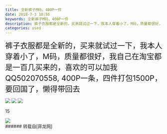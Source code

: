 ```yaml
---
title: 全新裤子M码，400P一件
date: 2018-7-3 10:55
keywords: 全新裤子M码，400P一件
description: 裤子衣服都是全新的，买来就试过一下，我本人穿着小了，M码，质量都很好，我自己在淘宝都是一百几买来的，喜欢的可以加我QQ502070558, 400P一条，四件打包1500P，要回国了，懒得带回去15
categories: used
---
```

<td class="t_f" id="postmessage_1473788">

<font size="5">裤子衣服都是全新的，买来就试过一下，我本人穿着小了，M码，质量都很好，我自己在淘宝都是一百几买来的，喜欢的可以加我QQ502070558, 400P一条，四件打包1500P，要回国了，懒得带回去</font>

<img aid="871613" data-cf-modified-8bf593e4c17eec08b8f62682-="" file="data/attachment/forum/201807/03/105244s2wfow8sfkrwca7a.jpg.thumb.jpg" id="aimg_871613" inpost="1" onclick="" onmouseover="" src="http://www.flw.ph/data/attachment/forum/201807/03/105244s2wfow8sfkrwca7a.jpg" style="cursor:pointer" zoomfile="data/attachment/forum/201807/03/105244s2wfow8sfkrwca7a.jpg"/>



<img aid="871612" data-cf-modified-8bf593e4c17eec08b8f62682-="" file="data/attachment/forum/201807/03/105224frt9ttsismtgzsx8.jpg.thumb.jpg" id="aimg_871612" inpost="1" onclick="" onmouseover="" src="http://www.flw.ph/data/attachment/forum/201807/03/105224frt9ttsismtgzsx8.jpg" style="cursor:pointer" zoomfile="data/attachment/forum/201807/03/105224frt9ttsismtgzsx8.jpg"/>



<img aid="871614" data-cf-modified-8bf593e4c17eec08b8f62682-="" file="data/attachment/forum/201807/03/105246b9y9122jz66hj01b.jpg.thumb.jpg" id="aimg_871614" inpost="1" onclick="" onmouseover="" src="http://www.flw.ph/data/attachment/forum/201807/03/105246b9y9122jz66hj01b.jpg" style="cursor:pointer" zoomfile="data/attachment/forum/201807/03/105246b9y9122jz66hj01b.jpg"/>


15

<img aid="871615" data-cf-modified-8bf593e4c17eec08b8f62682-="" file="data/attachment/forum/201807/03/105247w528m0055tzvq4jj.jpg.thumb.jpg" id="aimg_871615" inpost="1" onclick="" onmouseover="" src="http://www.flw.ph/data/attachment/forum/201807/03/105247w528m0055tzvq4jj.jpg" style="cursor:pointer" zoomfile="data/attachment/forum/201807/03/105247w528m0055tzvq4jj.jpg"/>


<br/>
</td>
###### 转载自[菲龙网]
